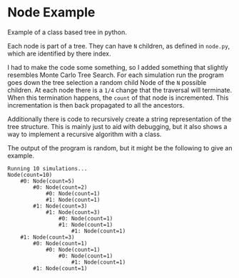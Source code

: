 # Node Example

Example of a class based tree in python.

Each node is part of a tree. They can have `N` children, as defined in `node.py`, which are identified by there index.

I had to make the code some something, so I added something that slightly resembles Monte Carlo Tree Search. For each
simulation run the program goes down the tree selection a random child Node of the `N` possible children. At each node
there is a `1/4` change that the traversal will terminate. When this termination happens, the `count` of that node is
incremented. This incrementation is then back propagated to all the ancestors.

Additionally there is code to recursively create a string representation of the tree structure. This is mainly just to
aid with debugging, but it also shows a way to implement a recursive algorithm with a class.

The output of the program is random, but it might be the following to give an example.

```
Running 10 simulations...
Node(count=10)
    #0: Node(count=5)
        #0: Node(count=2)
            #0: Node(count=1)
            #1: Node(count=1)
        #1: Node(count=3)
            #1: Node(count=3)
                #0: Node(count=1)
                #1: Node(count=1)
                    #1: Node(count=1)
    #1: Node(count=3)
        #0: Node(count=1)
            #0: Node(count=1)
                #0: Node(count=1)
                    #1: Node(count=1)
        #1: Node(count=1)
```